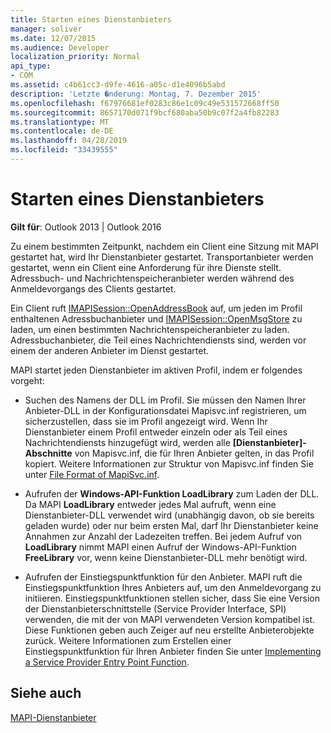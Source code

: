 ```yaml
---
title: Starten eines Dienstanbieters
manager: soliver
ms.date: 12/07/2015
ms.audience: Developer
localization_priority: Normal
api_type:
- COM
ms.assetid: c4b61cc3-d9fe-4616-a05c-d1e4096b5abd
description: 'Letzte �nderung: Montag, 7. Dezember 2015'
ms.openlocfilehash: f67976681ef0283c86e1c09c49e531572668ff50
ms.sourcegitcommit: 8657170d071f9bcf680aba50b9c07f2a4fb82283
ms.translationtype: MT
ms.contentlocale: de-DE
ms.lasthandoff: 04/28/2019
ms.locfileid: "33439555"
---
```

# <a name="starting-a-service-provider"></a>Starten eines Dienstanbieters

 
  
**Gilt für**: Outlook 2013 | Outlook 2016 
  
Zu einem bestimmten Zeitpunkt, nachdem ein Client eine Sitzung mit MAPI gestartet hat, wird Ihr Dienstanbieter gestartet. Transportanbieter werden gestartet, wenn ein Client eine Anforderung für ihre Dienste stellt. Adressbuch- und Nachrichtenspeicheranbieter werden während des Anmeldevorgangs des Clients gestartet.
  
Ein Client ruft [IMAPISession::OpenAddressBook](imapisession-openaddressbook.md) auf, um jeden im Profil enthaltenen Adressbuchanbieter und [IMAPISession::OpenMsgStore](imapisession-openmsgstore.md) zu laden, um einen bestimmten Nachrichtenspeicheranbieter zu laden. Adressbuchanbieter, die Teil eines Nachrichtendiensts sind, werden vor einem der anderen Anbieter im Dienst gestartet. 
  
MAPI startet jeden Dienstanbieter im aktiven Profil, indem er folgendes vorgeht:
  
- Suchen des Namens der DLL im Profil. Sie müssen den Namen Ihrer Anbieter-DLL in der Konfigurationsdatei Mapisvc.inf registrieren, um sicherzustellen, dass sie im Profil angezeigt wird. Wenn Ihr Dienstanbieter einem Profil entweder einzeln oder als Teil eines Nachrichtendiensts hinzugefügt wird, werden alle **[Dienstanbieter]-Abschnitte** von Mapisvc.inf, die für Ihren Anbieter gelten, in das Profil kopiert. Weitere Informationen zur Struktur von Mapisvc.inf finden Sie unter [File Format of MapiSvc.inf](file-format-of-mapisvc-inf.md).
    
- Aufrufen der **Windows-API-Funktion LoadLibrary** zum Laden der DLL. Da MAPI **LoadLibrary** entweder jedes Mal aufruft, wenn eine Dienstanbieter-DLL verwendet wird (unabhängig davon, ob sie bereits geladen wurde) oder nur beim ersten Mal, darf Ihr Dienstanbieter keine Annahmen zur Anzahl der Ladezeiten treffen. Bei jedem Aufruf von **LoadLibrary** nimmt MAPI einen Aufruf der Windows-API-Funktion **FreeLibrary** vor, wenn keine Dienstanbieter-DLL mehr benötigt wird. 
    
- Aufrufen der Einstiegspunktfunktion für den Anbieter. MAPI ruft die Einstiegspunktfunktion Ihres Anbieters auf, um den Anmeldevorgang zu initiieren. Einstiegspunktfunktionen stellen sicher, dass Sie eine Version der Dienstanbieterschnittstelle (Service Provider Interface, SPI) verwenden, die mit der von MAPI verwendeten Version kompatibel ist. Diese Funktionen geben auch Zeiger auf neu erstellte Anbieterobjekte zurück. Weitere Informationen zum Erstellen einer Einstiegspunktfunktion für Ihren Anbieter finden Sie unter [Implementing a Service Provider Entry Point Function](implementing-a-service-provider-entry-point-function.md).
    
## <a name="see-also"></a>Siehe auch



[MAPI-Dienstanbieter](mapi-service-providers.md)

